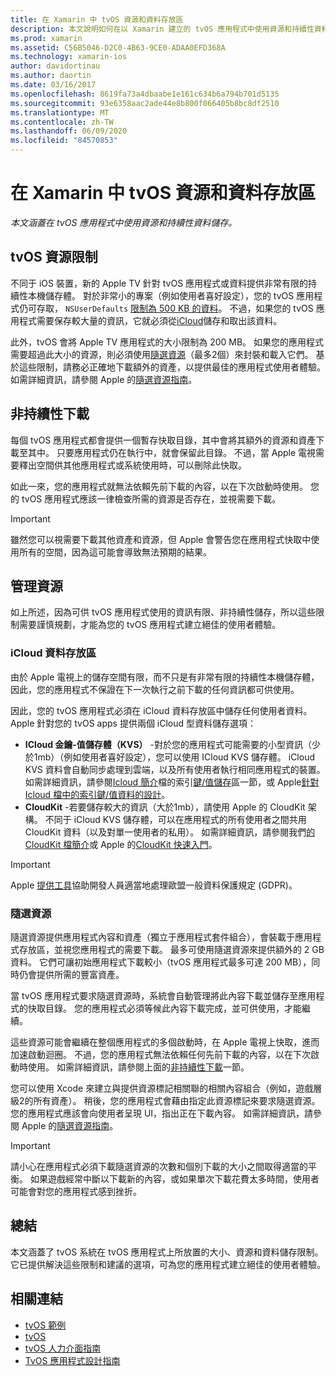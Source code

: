 ```yaml
---
title: 在 Xamarin 中 tvOS 資源和資料存放區
description: 本文說明如何在以 Xamarin 建立的 tvOS 應用程式中使用資源和持續性資料儲存。 它討論 iCloud 資料儲存體和隨選資源。
ms.prod: xamarin
ms.assetid: C56B5046-D2C0-4B63-9CE0-ADAA0EFD368A
ms.technology: xamarin-ios
author: davidortinau
ms.author: daortin
ms.date: 03/16/2017
ms.openlocfilehash: 8619fa73a4dbaabe1e161c634b6a794b701d5135
ms.sourcegitcommit: 93e6358aac2ade44e8b800f066405b8bc8df2510
ms.translationtype: MT
ms.contentlocale: zh-TW
ms.lasthandoff: 06/09/2020
ms.locfileid: "84570853"
---
```

# <a name="tvos-resources-and-data-storage-in-xamarin"></a>在 Xamarin 中 tvOS 資源和資料存放區

_本文涵蓋在 tvOS 應用程式中使用資源和持續性資料儲存。_

<a name="tvOS-Resource-Limitations"></a>

## <a name="tvos-resource-limitations"></a>tvOS 資源限制

不同于 iOS 裝置，新的 Apple TV 針對 tvOS 應用程式或資料提供非常有限的持續性本機儲存體。 對於非常小的專案（例如使用者喜好設定），您的 tvOS 應用程式仍可存取， `NSUserDefaults` [限制為 500 KB 的資料](https://forums.developer.apple.com/message/50696#50696)。 不過，如果您的 tvOS 應用程式需要保存較大量的資訊，它就必須從[iCloud](#iCloud-Data-Storage)儲存和取出該資料。

此外，tvOS 會將 Apple TV 應用程式的大小限制為 200 MB。 如果您的應用程式需要超過此大小的資源，則必須使用[隨選資源](#On-Demand-Resources)（最多2個）來封裝和載入它們。 基於這些限制，請務必正確地下載額外的資產，以提供最佳的應用程式使用者體驗。 如需詳細資訊，請參閱 Apple 的[隨選資源指南](https://developer.apple.com/library/prerelease/tvos/documentation/FileManagement/Conceptual/On_Demand_Resources_Guide/index.html#//apple_ref/doc/uid/TP40015083)。

<a name="Non-Persistent-Downloads"></a>

## <a name="non-persistent-downloads"></a>非持續性下載

每個 tvOS 應用程式都會提供一個暫存快取目錄，其中會將其額外的資源和資產下載至其中。 只要應用程式仍在執行中，就會保留此目錄。 不過，當 Apple 電視需要釋出空間供其他應用程式或系統使用時，可以刪除此快取。

如此一來，您的應用程式就無法依賴先前下載的內容，以在下次啟動時使用。 您的 tvOS 應用程式應該一律檢查所需的資源是否存在，並視需要下載。

> [!IMPORTANT]
> 雖然您可以視需要下載其他資產和資源，但 Apple 會警告您在應用程式快取中使用所有的空間，因為這可能會導致無法預期的結果。

<a name="Managing-Resources"></a>

## <a name="managing-resources"></a>管理資源

如上所述，因為可供 tvOS 應用程式使用的資訊有限、非持續性儲存，所以這些限制需要謹慎規劃，才能為您的 tvOS 應用程式建立絕佳的使用者體驗。

<a name="iCloud-Data-Storage"></a>

### <a name="icloud-data-storage"></a>iCloud 資料存放區

由於 Apple 電視上的儲存空間有限，而不只是有非常有限的持續性本機儲存體，因此，您的應用程式不保證在下一次執行之前下載的任何資訊都可供使用。

因此，您的 tvOS 應用程式必須在 iCloud 資料存放區中儲存任何使用者資料。 Apple 針對您的 tvOS apps 提供兩個 iCloud 型資料儲存選項：

- **ICloud 金鑰-值儲存體（KVS）** -對於您的應用程式可能需要的小型資訊（少於1mb）（例如使用者喜好設定），您可以使用 ICloud KVS 儲存體。 iCloud KVS 資料會自動同步處理到雲端，以及所有使用者執行相同應用程式的裝置。 如需詳細資訊，請參閱[Icloud 簡介](~/ios/data-cloud/introduction-to-icloud.md)檔的索引[鍵/值儲存](~/ios/data-cloud/introduction-to-icloud.md)區一節，或 Apple[針對 Icloud 檔中的索引鍵/值資料的設計](https://developer.apple.com/library/prerelease/tvos/documentation/General/Conceptual/iCloudDesignGuide/Chapters/DesigningForKey-ValueDataIniCloud.html#//apple_ref/doc/uid/TP40012094-CH7)。
- **CloudKit** -若要儲存較大的資訊（大於1mb），請使用 Apple 的 CloudKit 架構。 不同于 iCloud KVS 儲存體，可以在應用程式的所有使用者之間共用 CloudKit 資料（以及對單一使用者的私用）。 如需詳細資訊，請參閱我們[的 CloudKit 檔簡介](~/ios/data-cloud/intro-to-cloudkit.md)或 Apple 的[CloudKit 快速入門](https://developer.apple.com/library/prerelease/tvos/documentation/DataManagement/Conceptual/CloudKitQuickStart/Introduction/Introduction.html#//apple_ref/doc/uid/TP40014987)。

> [!IMPORTANT]
> Apple [提供工具](https://developer.apple.com/support/allowing-users-to-manage-data/)協助開發人員適當地處理歐盟一般資料保護規定 (GDPR)。

<a name="On-Demand-Resources"></a>

### <a name="on-demand-resources"></a>隨選資源

隨選資源提供應用程式內容和資產（獨立于應用程式套件組合），會裝載于應用程式存放區，並視您應用程式的需要下載。 最多可使用隨選資源來提供額外的 2 GB 資料。 它們可讓初始應用程式下載較小（tvOS 應用程式最多可達 200 MB），同時仍會提供所需的豐富資產。

當 tvOS 應用程式要求隨選資源時，系統會自動管理將此內容下載並儲存至應用程式的快取目錄。 您的應用程式必須等候此內容下載完成，並可供使用，才能繼續。

這些資源可能會繼續在整個應用程式的多個啟動時，在 Apple 電視上快取，進而加速啟動迴圈。 不過，您的應用程式無法依賴任何先前下載的內容，以在下次啟動時使用。 如需詳細資訊，請參閱上面的[非持續性下載](#Non-Persistent-Downloads)一節。

您可以使用 Xcode 來建立與提供資源標記相關聯的相關內容組合（例如，遊戲層級2的所有資產）。 稍後，您的應用程式會藉由指定此資源標記來要求隨選資源。 您的應用程式應該會向使用者呈現 UI，指出正在下載內容。 如需詳細資訊，請參閱 Apple 的[隨選資源指南](https://developer.apple.com/library/prerelease/tvos/documentation/FileManagement/Conceptual/On_Demand_Resources_Guide/index.html#//apple_ref/doc/uid/TP40015083)。

> [!IMPORTANT]
> 請小心在應用程式必須下載隨選資源的次數和個別下載的大小之間取得適當的平衡。 如果遊戲經常中斷以下載新的內容，或如果單次下載花費太多時間，使用者可能會對您的應用程式感到挫折。

<a name="Summary"></a>

## <a name="summary"></a>總結

本文涵蓋了 tvOS 系統在 tvOS 應用程式上所放置的大小、資源和資料儲存限制。 它已提供解決這些限制和建議的選項，可為您的應用程式建立絕佳的使用者體驗。

## <a name="related-links"></a>相關連結

- [tvOS 範例](https://docs.microsoft.com/samples/browse/?products=xamarin&term=Xamarin.iOS+tvOS)
- [tvOS](https://developer.apple.com/tvos/)
- [tvOS 人力介面指南](https://developer.apple.com/tvos/human-interface-guidelines/)
- [TvOS 應用程式設計指南](https://developer.apple.com/library/prerelease/tvos/documentation/General/Conceptual/AppleTV_PG/)
